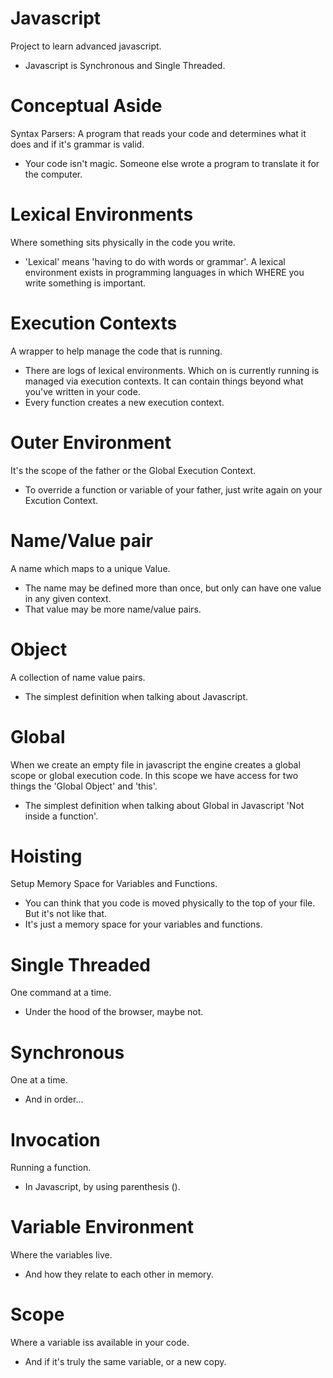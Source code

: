 # Javascript
Project to learn advanced javascript.
* Javascript is Synchronous and Single Threaded.

# Conceptual Aside
Syntax Parsers: A program that reads your code and determines what it does and if it's grammar is valid.
* Your code isn't magic. Someone else wrote a program to translate it for the computer.

# Lexical Environments
Where something sits physically in the code you write.
* 'Lexical' means 'having to do with words or grammar'. A lexical environment exists in programming languages in which WHERE you write something is important.

# Execution Contexts
A wrapper to help manage the code that is running.
* There are logs of lexical environments. Which on is currently running is managed via execution contexts. It can contain things beyond what you've written in your code.
* Every function creates a new execution context.

# Outer Environment
It's the scope of the father or the Global Execution Context.
* To override a function or variable of your father, just write again on your Excution Context.

# Name/Value pair
A name which maps to a unique Value.
* The name may  be defined more than once, but only can have one value in any given context.
* That value may be more name/value pairs.

# Object
A collection of name value pairs.
* The simplest definition when talking about Javascript.

# Global
When we create an empty file in javascript the engine creates a global scope or global execution code. In this scope we have access for two things the 'Global Object' and 'this'.
* The simplest definition when talking about Global in Javascript 'Not inside a function'.

# Hoisting
Setup Memory Space for Variables and Functions.
* You can think that you code is moved physically to the top of your file. But it's not like that.
* It's just a memory space for your variables and functions.

# Single Threaded
One command at a time.
* Under the hood of the browser, maybe not.

# Synchronous
One at a time.
* And in order...

# Invocation
Running a function.
* In Javascript, by using parenthesis ().

# Variable Environment
Where the variables live.
* And how they relate to each other in memory.

# Scope 
Where a variable iss available in your code.
* And if it's truly the same variable, or a new copy.